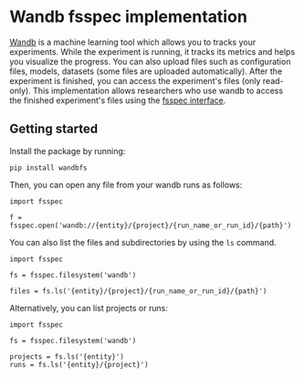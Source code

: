 # Wandb fsspec implementation
[Wandb](https://docs.wandb.ai/) is a machine learning tool which allows you to tracks your experiments. While the experiment is running, it tracks its metrics and helps you visualize the progress. You can also upload files such as configuration files, models, datasets (some files are uploaded automatically). After the experiment is finished, you can access the experiment's files (only read-only). This implementation allows researchers who use wandb to access the finished experiment's files using the [fsspec interface](https://github.com/intake/filesystem_spec).

## Getting started
Install the package by running:
```
pip install wandbfs
```

Then, you can open any file from your wandb runs as follows:
```
import fsspec

f = fsspec.open('wandb://{entity}/{project}/{run_name_or_run_id}/{path}')
```

You can also list the files and subdirectories by using the `ls` command.

```
import fsspec

fs = fsspec.filesystem('wandb')

files = fs.ls('{entity}/{project}/{run_name_or_run_id}/{path}')
```

Alternatively, you can list projects or runs:
```
import fsspec

fs = fsspec.filesystem('wandb')

projects = fs.ls('{entity}')
runs = fs.ls('{entity}/{project}')
```
